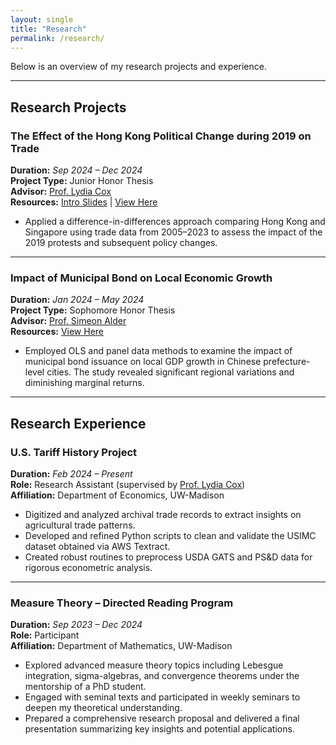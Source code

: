 ```yaml
---
layout: single
title: "Research"
permalink: /research/
---
```



Below is an overview of my research projects and experience.

---

## Research Projects

### The Effect of the Hong Kong Political Change during 2019 on Trade  
**Duration:** *Sep 2024 – Dec 2024*  
**Project Type:** Junior Honor Thesis  
**Advisor:** [Prof. Lydia Cox](https://coxlydia.com/)  
**Resources:** [Intro Slides](https://uwmadison.box.com/s/q2714o38genhm73xe4xw7wobsq5hcwa9) | [View Here](https://uwmadison.box.com/s/3gkq1n4gnzggwauujf54592rzviexcqe)

- Applied a difference-in-differences approach comparing Hong Kong and Singapore using trade data from 2005–2023 to assess the impact of the 2019 protests and subsequent policy changes.

---

### Impact of Municipal Bond on Local Economic Growth  
**Duration:** *Jan 2024 – May 2024*  
**Project Type:** Sophomore Honor Thesis  
**Advisor:** [Prof. Simeon Alder](https://users.ssc.wisc.edu/~sdalder/)  
**Resources:** [View Here](https://uwmadison.box.com/s/e8fkcc4fx6xhqz3qm0lfuhxjmtm56crn)

- Employed OLS and panel data methods to examine the impact of municipal bond issuance on local GDP growth in Chinese prefecture-level cities. The study revealed significant regional variations and diminishing marginal returns.

---

## Research Experience

### U.S. Tariff History Project  
**Duration:** *Feb 2024 – Present*  
**Role:** Research Assistant (supervised by [Prof. Lydia Cox](https://coxlydia.com/))  
**Affiliation:** Department of Economics, UW-Madison

- Digitized and analyzed archival trade records to extract insights on agricultural trade patterns.
- Developed and refined Python scripts to clean and validate the USIMC dataset obtained via AWS Textract.
- Created robust routines to preprocess USDA GATS and PS&D data for rigorous econometric analysis.

---

### Measure Theory – Directed Reading Program  
**Duration:** *Sep 2023 – Dec 2024*  
**Role:** Participant  
**Affiliation:** Department of Mathematics, UW-Madison

- Explored advanced measure theory topics including Lebesgue integration, sigma-algebras, and convergence theorems under the mentorship of a PhD student.
- Engaged with seminal texts and participated in weekly seminars to deepen my theoretical understanding.
- Prepared a comprehensive research proposal and delivered a final presentation summarizing key insights and potential applications.

